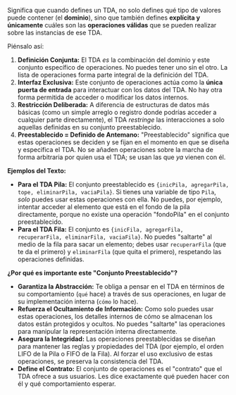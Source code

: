 Significa que cuando defines un TDA, no solo defines qué tipo de valores puede contener (el **dominio**), sino que también defines **explícita y únicamente** cuáles son las **operaciones válidas** que se pueden realizar sobre las instancias de ese TDA.

Piénsalo así:

1.  **Definición Conjunta:** El TDA *es* la combinación del dominio y este conjunto específico de operaciones. No puedes tener uno sin el otro. La lista de operaciones forma parte integral de la definición del TDA.
2.  **Interfaz Exclusiva:** Este conjunto de operaciones actúa como la **única puerta de entrada** para interactuar con los datos del TDA. No hay otra forma permitida de acceder o modificar los datos internos.
3.  **Restricción Deliberada:** A diferencia de estructuras de datos más básicas (como un simple arreglo o registro donde podrías acceder a cualquier parte directamente), el TDA *restringe* las interacciones a solo aquellas definidas en su conjunto preestablecido.
4.  **Preestablecido = Definido de Antemano:** "Preestablecido" significa que estas operaciones se deciden y se fijan en el momento en que se diseña y especifica el TDA. No se añaden operaciones sobre la marcha de forma arbitraria por quien usa el TDA; se usan las que *ya* vienen con él.

**Ejemplos del Texto:**

*   **Para el TDA Pila:** El conjunto preestablecido es `{inicPila, agregarPila, tope, eliminarPila, vaciaPila}`. Si tienes una variable de tipo `Pila`, *solo* puedes usar estas operaciones con ella. No puedes, por ejemplo, intentar acceder al elemento que está en el fondo de la pila directamente, porque no existe una operación "fondoPila" en el conjunto preestablecido.
*   **Para el TDA Fila:** El conjunto es `{inicFila, agregarFila, recuperarFila, eliminarFila, vaciaFila}`. No puedes "saltarte" al medio de la fila para sacar un elemento; debes usar `recuperarFila` (que te da el primero) y `eliminarFila` (que quita el primero), respetando las operaciones definidas.

**¿Por qué es importante este "Conjunto Preestablecido"?**

*   **Garantiza la Abstracción:** Te obliga a pensar en el TDA en términos de su comportamiento (`qué` hace) a través de sus operaciones, en lugar de su implementación interna (`cómo` lo hace).
*   **Refuerza el Ocultamiento de Información:** Como solo puedes usar estas operaciones, los detalles internos de cómo se almacenan los datos están protegidos y ocultos. No puedes "saltarte" las operaciones para manipular la representación interna directamente.
*   **Asegura la Integridad:** Las operaciones preestablecidas se diseñan para mantener las reglas y propiedades del TDA (por ejemplo, el orden LIFO de la Pila o FIFO de la Fila). Al forzar el uso exclusivo de estas operaciones, se preserva la consistencia del TDA.
*   **Define el Contrato:** El conjunto de operaciones es el "contrato" que el TDA ofrece a sus usuarios. Les dice exactamente qué pueden hacer con él y qué comportamiento esperar.

